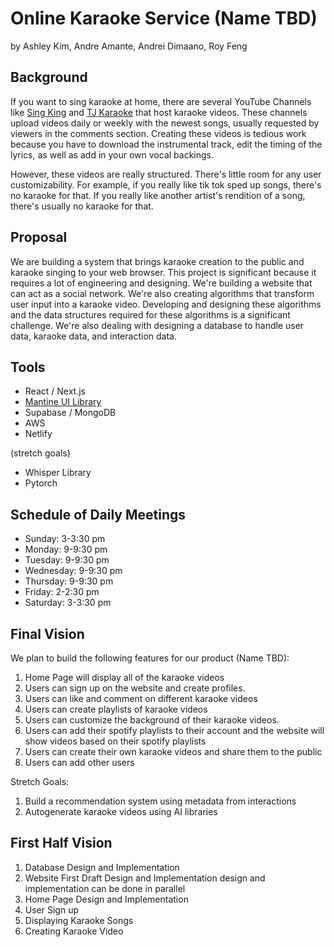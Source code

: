 # Online Karaoke Service (Name TBD)
by Ashley Kim, Andre Amante, Andrei Dimaano, Roy Feng

## Background
If you want to sing karaoke at home, there are several YouTube Channels like [Sing King](https://www.youtube.com/c/singkingkaraoke/videos) and [TJ Karaoke](https://www.youtube.com/c/TJ%EB%85%B8%EB%9E%98%EB%B0%A9TJKaraoke) that host karaoke videos. These channels upload videos daily or weekly with the newest songs, usually requested by viewers in the comments section. Creating these videos is tedious work because you have to download the instrumental track, edit the timing of the lyrics, as well as add in your own vocal backings.

However, these videos are really structured. There's little room for any user customizability. For example, if you really like tik tok sped up songs, there's no karaoke for that. If you really like another artist's rendition of a song, there's usually no karaoke for that. 

## Proposal
We are building a system that brings karaoke creation to the public and karaoke singing to your web browser. This project is significant because it requires a lot of engineering and designing. We're building a website that can act as a social network. We're also creating algorithms that transform user input into a karaoke video. Developing and designing these algorithms and the data structures required for these algorithms is a significant challenge. We're also dealing with designing a database to handle user data, karaoke data, and interaction data.

## Tools
- React / Next.js
- [Mantine UI Library](https://mantine.dev/)
- Supabase / MongoDB 
- AWS
- Netlify

(stretch goals)
- Whisper Library
- Pytorch

## Schedule of Daily Meetings
- Sunday: 3-3:30 pm
- Monday: 9-9:30 pm
- Tuesday: 9-9:30 pm
- Wednesday: 9-9:30 pm
- Thursday: 9-9:30 pm
- Friday: 2-2:30 pm
- Saturday: 3-3:30 pm


## Final Vision 
We plan to build the following features for our product (Name TBD):
1. Home Page will display all of the karaoke videos
2. Users can sign up on the website and create profiles. 
3. Users can like and comment on different karaoke videos 
4. Users can create playlists of karaoke videos
5. Users can customize the background of their karaoke videos.
6. Users can add their spotify playlists to their account and the website will show videos based on their spotify playlists
7. Users can create their own karaoke videos and share them to the public
8. Users can add other users

Stretch Goals:
1. Build a recommendation system using metadata from interactions
2. Autogenerate karaoke videos using AI libraries

## First Half Vision
1. Database Design and Implementation
2. Website First Draft Design and Implementation design and implementation can be done in parallel
3. Home Page Design and Implementation
4. User Sign up
5. Displaying Karaoke Songs
6. Creating Karaoke Video
